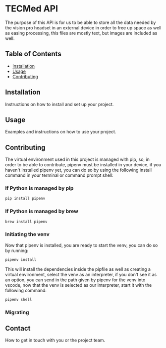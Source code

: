 # TECMed API

The purpose of this API is for us to be able to store all the data needed by the vision pro headset in an external device in order to free up space as well as easing processing, this files are mostly text, but images are included as well.

## Table of Contents

- [Installation](#installation)
- [Usage](#usage)
- [Contributing](#contributing)

## Installation

Instructions on how to install and set up your project.

## Usage

Examples and instructions on how to use your project.

## Contributing

The virtual environment used in this project is managed with pip, so, in order to be able to contribute, pipenv must be installed in your device, if you haven't installed pipenv yet, you can do so by using the following  install command in your terminal or command prompt shell:

### If Python is managed by pip

```bash
pip install pipenv
```

### If Python is managed by brew

```bash
brew install pipenv
```

### Initiating the venv

Now that pipenv is installed, you are ready to start the venv, you can do so by running:

```bash
pipenv install
```

This will install the dependencies inside the pipfile as well as creating a virtual environment, select the venv as an interpreter, if you don't see it as an option, you can send in the path given by pipenv for the venv into vscode, now that the venv is selected as our interpreter, start it with the following command:

```bash
pipenv shell
```
### Migrating

## Contact

How to get in touch with you or the project team.
